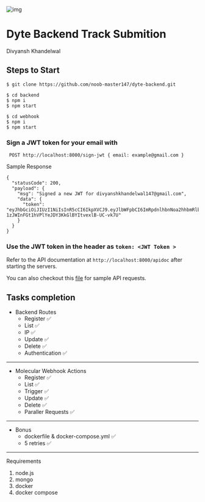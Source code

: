 ![img](https://bookface-images.s3.amazonaws.com/logos/7e69eded1f41ba6345f75227e93c32d796e51060.png)

# Dyte Backend Track Submition
Divyansh Khandelwal

## Steps to Start

``` 
$ git clone https://github.com/noob-master147/dyte-backend.git

$ cd backend
$ npm i
$ npm start

$ cd webhook
$ npm i 
$ npm start
```


### Sign a JWT token for your email with
`` POST http://localhost:8000/sign-jwt { email: example@gmail.com }``

Sample Response
```
{
  "statusCode": 200,
  "payload": {
    "msg": "Signed a new JWT for divyanshkhandelwal147@gmail.com",
    "data": {
      "token": "eyJhbGciOiJIUzI1NiIsInR5cCI6IkpXVCJ9.eyJlbWFpbCI6ImRpdnlhbnNoa2hhbmRlbHdhbDE0N0BnbWFpbC5jb20iLCJpYXQiOjE2MjY1MzA5Mjh9.Y-1zJWInFGt1hVPlYeJDY3KkGlBYItvexlB-UC-vk7U"
    }
  }
}
```

### Use the JWT token in the header as ``token: <JWT Token >``

Refer to the API documentation at ``http://localhost:8000/apidoc`` after starting the servers.

You can also checkout this [file](./backend/REST.http) for sample API requests.

## Tasks completion 
- Backend Routes
    - Register  ✅
    - List  ✅
    - IP  ✅
    - Update  ✅
    - Delete  ✅
    - Authentication  ✅
---
- Molecular Webhook Actions
    - Register  ✅
    - List  ✅
    - Trigger  ✅
    - Update  ✅
    - Delete  ✅
    - Paraller Requests  ✅
--- 
- Bonus
    - dockerfile & docker-compose.yml  ✅
    - 5 retries ✅

---
Requirements
1. node.js
2. mongo
3. docker
4. docker compose